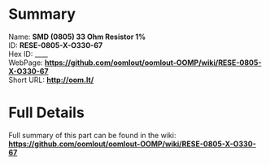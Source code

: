 
Summary
=================
  
Name: __SMD (0805) 33 Ohm Resistor 1%__    
ID: __RESE-0805-X-O330-67__   
Hex ID: ____   
WebPage: __https://github.com/oomlout/oomlout-OOMP/wiki/RESE-0805-X-O330-67__   
Short URL: __http://oom.lt/__   

Full Details
==========================
Full summary of this part can be found in the wiki:   
__https://github.com/oomlout/oomlout-OOMP/wiki/RESE-0805-X-O330-67__    

